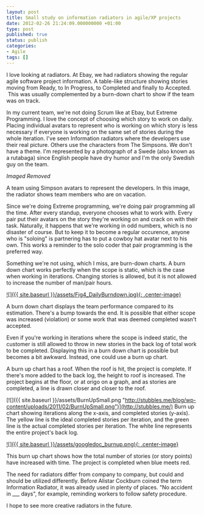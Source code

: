 ```yaml
---
layout: post
title: Small study on information radiators in agile/XP projects
date: 2012-02-26 21:24:09.000000000 +01:00
type: post
published: true
status: publish
categories:
- Agile
tags: []
---
```

I love looking at radiators. At Ebay, we had radiators showing the regular agile software project information. A table-like structure showing stories moving from Ready, to In Progress, to Completed and finally to Accepted.  This was usually complemented by a burn-down chart to show if the team was on track.

In my current team, we're not doing Scrum like at Ebay, but Extreme Programming. I love the concept of choosing which story to work on daily. Placing individual avatars to represent who is working on which story is less necessary if everyone is working on the same set of stories during the whole iteration. I've seen Information radiators where the developers use their real picture. Others use the characters from The Simpsons. We don't have a theme. I'm represented by a photograph of a Swede (also known as a rutabaga) since English people have dry humor and I'm the only Swedish guy on the team.

_Imaged Removed_

A team using Simpson avatars to represent the developers. In this image, the radiator shows team members who are on vacation.

Since we're doing Extreme programming, we're doing pair programming all the time. After every standup, everyone chooses what to work with. Every pair put their avatars on the story they're working on and crack on with their task. Naturally, it happens that we're working in odd numbers, which is no disaster of course. But to keep it to become a regular occurence, anyone who is "soloing" is partnering has to put a cowboy hat avatar next to his own. This works a reminder to the solo coder that pair programming is the preferred way.

Something we're not using, which I miss, are burn-down charts. A burn down chart works perfectly when the scope is static, which is the case when working in iterations. Changing stories is allowed, but it is not allowed to increase the number of man/pair hours.

[![]({{ site.baseurl }}/assets/Fig4_DailyBurndown.jpg){: .center-image}](http://www.infoq.com/articles/agile-kanban-boards)

A burn down chart displays the team performance compared to its estimation. There's a bump towards the end. It is possible that either scope was increased (violation) or some work that was deemed completed wasn't accepted.

Even if you're working in iterations where the scope is indeed static, the customer is still allowed to throw in new stories in the back log of total work to be completed. Displaying this in a burn down chart is possible but becomes a bit awkward. Instead, one could use a burn up chart.

A burn up chart has a roof. When the roof is hit, the project is complete. If there's more added to the back log, the height to roof is increased. The project begins at the floor, or at origo on a graph, and as stories are completed, a line is drawn closer and closer to the roof.

[![]({{ site.baseurl }}/assets/BurnUpSmall.png "http://stubbles.me/blog/wp-content/uploads/2011/02/BurnUpSmall.png")](http://stubbles.me/) Burn up chart showing iterations along the x-axis, and completed stories (y-axis). The yellow line is the ideal completed stories per iteration, and the green line is the actual completed stories per iteration. The white line represents the entire project's back log.

[![]({{ site.baseurl }}/assets/googledoc_burnup.png){: .center-image}](http://agileworks.blogspot.com/2009/01/burn-up-and-burn-down-charts.html)

This burn up chart shows how the total number of stories (or story points) have increased with time. The project is completed when blue meets red.

The need for radiators differ from company to company, but could and should be utilized differently. Before Alistar Cockburn coined the term Information Radiator, it was already used in plenty of places. "No accident in ___ days", for example, reminding workers to follow safety procedure.

I hope to see more creative radiators in the future.
